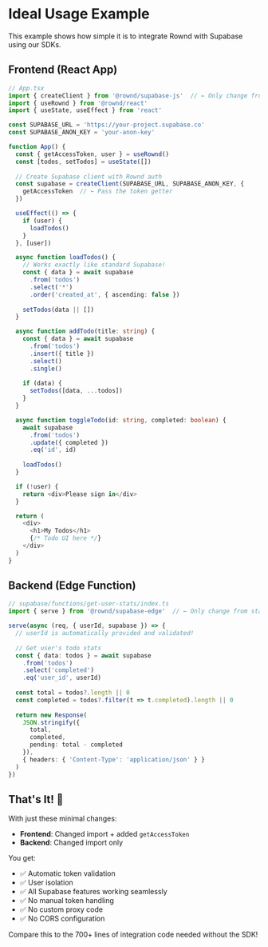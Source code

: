 # Ideal Usage Example

This example shows how simple it is to integrate Rownd with Supabase using our SDKs.

## Frontend (React App)

```typescript
// App.tsx
import { createClient } from '@rownd/supabase-js'  // ← Only change from standard Supabase
import { useRownd } from '@rownd/react'
import { useState, useEffect } from 'react'

const SUPABASE_URL = 'https://your-project.supabase.co'
const SUPABASE_ANON_KEY = 'your-anon-key'

function App() {
  const { getAccessToken, user } = useRownd()
  const [todos, setTodos] = useState([])
  
  // Create Supabase client with Rownd auth
  const supabase = createClient(SUPABASE_URL, SUPABASE_ANON_KEY, { 
    getAccessToken  // ← Pass the token getter
  })

  useEffect(() => {
    if (user) {
      loadTodos()
    }
  }, [user])

  async function loadTodos() {
    // Works exactly like standard Supabase!
    const { data } = await supabase
      .from('todos')
      .select('*')
      .order('created_at', { ascending: false })
    
    setTodos(data || [])
  }

  async function addTodo(title: string) {
    const { data } = await supabase
      .from('todos')
      .insert({ title })
      .select()
      .single()
    
    if (data) {
      setTodos([data, ...todos])
    }
  }

  async function toggleTodo(id: string, completed: boolean) {
    await supabase
      .from('todos')
      .update({ completed })
      .eq('id', id)
    
    loadTodos()
  }

  if (!user) {
    return <div>Please sign in</div>
  }

  return (
    <div>
      <h1>My Todos</h1>
      {/* Todo UI here */}
    </div>
  )
}
```

## Backend (Edge Function)

```typescript
// supabase/functions/get-user-stats/index.ts
import { serve } from '@rownd/supabase-edge'  // ← Only change from standard Deno.serve

serve(async (req, { userId, supabase }) => {
  // userId is automatically provided and validated!
  
  // Get user's todo stats
  const { data: todos } = await supabase
    .from('todos')
    .select('completed')
    .eq('user_id', userId)
  
  const total = todos?.length || 0
  const completed = todos?.filter(t => t.completed).length || 0
  
  return new Response(
    JSON.stringify({
      total,
      completed,
      pending: total - completed
    }),
    { headers: { 'Content-Type': 'application/json' } }
  )
})
```

## That's It! 🎉

With just these minimal changes:
- **Frontend**: Changed import + added `getAccessToken`
- **Backend**: Changed import only

You get:
- ✅ Automatic token validation
- ✅ User isolation
- ✅ All Supabase features working seamlessly
- ✅ No manual token handling
- ✅ No custom proxy code
- ✅ No CORS configuration

Compare this to the 700+ lines of integration code needed without the SDK! 
